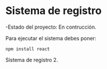 <h1>Sistema de registro</h1>

-Estado del proyecto: En contrucción.

Para ejecutar el sistema debes poner:

```npm install react``` 

Sistema de registro 2.
